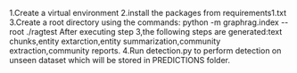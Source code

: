 1.Create a virtual environment 
2.install the packages from requirements1.txt
3.Create a root directory using the commands:
  python -m graphrag.index --root ./ragtest
After executing step 3,the following steps are generated:text chunks,entity extarction,entity summarization,community extraction,community reports.
4.Run detection.py to perform detection on unseen dataset which will be stored in PREDICTIONS folder.
 
